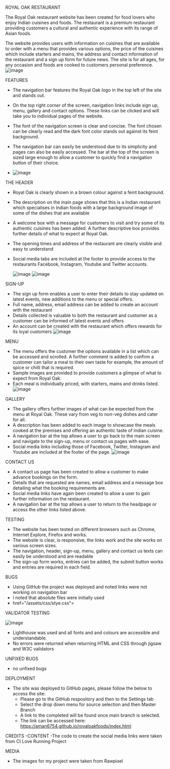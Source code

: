ROYAL OAK RESTAURANT

The Royal Oak restaurant website has been created for food lovers who enjoy Indian cuisines and foods. 
The restaurant is a premium restaurant providing customers a cultural and authentic experience with its range of Asian foods.

The website provides users with information on cuisines that are available to order with a menu that provides various options, the price of the cuisines which include starters and mains, the address and contact information of the restaurant and a sign up form for future news.
The site is for all ages, for any occasion and foods are cooked to customers personal preference.
![image](https://github.com/aman6754/royaloakfoods/assets/165921918/6dca665a-bdf9-464e-9302-03455b8a3a6c)

FEATURES
  - The navigation bar features the Royal Oak logo in the top left of the site and stands out.
  - On the top right corner of the screen, navigation links include sign up, menu, gallery and contact options. These links can be clicked and will take you to individual pages of the website.
  - The font of the navigation screen is clear and concise. The font chosen can be clearly read and the dark font color stands out against its feint background.
  - The navigation bar can easily be understood due to its simplicity and pages can also be easily accessed. The bar at the top of the screen is sized large enough to allow a customer to quickly find a navigation button of their choice.

  - ![image](https://github.com/aman6754/royaloakfoods/assets/165921918/538ca671-eb3f-4e50-918b-f0227af8109f)

THE HEADER

  - Royal Oak is clearly shown in a brown colour against a feint background.
  - The description on the main page shows that this is a Indian restaurant which specialises in Indian foods with a large background image of some of the dishes that are available
  - A welcome box with a message for customers to visit and try some of its authentic cuisines has been added. A further descriptive box provides further details of what to expect at Royal Oak.
  - The opening times and address of the restaurant are clearly visible and easy to understand
  - Social media tabs are included at the footer to provide access to the restaurants Facebook, Instagram, Youtube and Twitter accounts.
   
      ![image](https://github.com/aman6754/royaloakfoods/assets/165921918/6fca64e3-6cce-4939-b2ec-d792c50583fa)
      ![image](https://github.com/aman6754/royaloakfoods/assets/165921918/bed98d05-ff10-431e-a231-74ddce8045c5)

 SIGN-UP

  - The sign up form enables a user to enter their details to stay updated on latest events, new additions to the menu or special offers.
  - Full name, address, email address can be added to create an account with the restaurant
  - Details collected is valuable to both the restaurant and customer as a customer can be informed of latest events and offers
  - An account can be created with the restaurant which offers rewards for its loyal customers
    ![image](https://github.com/aman6754/royaloakfoods/assets/165921918/7568ad76-f7b5-4d1e-b617-cace5e8ea04a)

MENU

- The menu offers the customer the options available in a list which can be accessed and scrolled. A further comment is added to confirm a customer can tailor a meal to their own taste for example, the amount of spice or chilli that is required.
- Sample images are provided to provide customers a glimpse of what to expect from Royal Oak.
- Each meal is individually priced, with starters, mains and drinks listed.
  ![image](https://github.com/aman6754/royaloakfoods/assets/165921918/cb974d78-ba8e-4be0-a520-2b7c40e8d22b)

GALLERY
- The gallery offers further images of what can be expected from the menu at Royal Oak. These vary from veg to non-veg dishes and cater for all.
- A description has been added to each image to showcase the meals cooked at the premises and offering an authentic taste of indian cuisine.
- A navigation bar at the top allows a user to go back to the main screen and navigate to the sign-up, menu or contact us pages with ease.
- Social media links including those of Facebook, Twitter, Instagram and Youtube are included at the footer of the page.
  ![image](https://github.com/aman6754/royaloakfoods/assets/165921918/a48076b4-9966-4612-9b45-8d6b3cbc1f79)

CONTACT US
- A contact us page has been created to allow a customer to make advance bookings on the form.
- Details that are requested are names, email address and a message box detailing what the booking requirements are.
- Social media links have again been created to allow a user to gain further information on the restaurant.
- A navigation bar at the top allows a user to return to the headpage or access the other links listed above.

TESTING
- The website has been tested on different browsers such as Chrome, Internet Explore, Firefox and works.
- The website is clear, is responsive, the links work and the site works on various screen sizes.
- The navigation, header, sign-up, menu, gallery and contact us texts can easily be understood and are readable
- The sign-up form works, entries can be added, the submit button works and entries are required in each field.

BUGS
- Using GitHub the project was deployed and noted links were not working on navigation bar
- I noted that absolute files were initially used
- href="/assets/css/stye.css">

VALIDATOR TESTING

![image](https://github.com/aman6754/royaloakfoods/assets/165921918/927a2b65-8e1d-4cf1-82e4-95c158a88374)
- Lighthouse was used and all fonts and and colours are accessible and understandable.
- No errors were returned when returning HTML and CSS through jigsaw and W3C validators

UNFIXED BUGS
- no unfixed bugs

DEPLOYMENT
- The site was deployed to GitHub pages, please follow the below to access the site:
  - Please go to the GitHub respository and then to the Settings tab
  - Select the drop down menu for source selection and then Master Branch
  - A link to the completed will be found once main branch is selected.
  - The link can be accessed here: https://aman6754.github.io/royaloakfoods/index.html

CREDITS
-CONTENT
  -The code to create the social media links were taken from CI Love Running Project

MEDIA
- The images for my project were taken from Rawpixel
